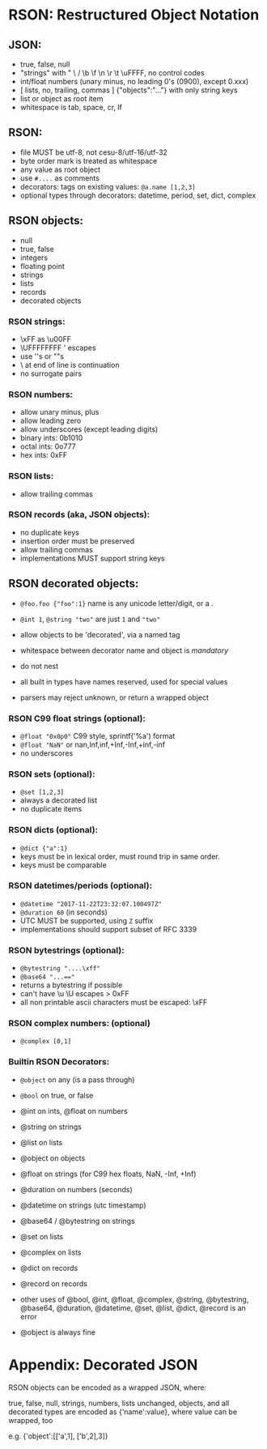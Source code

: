 # RSON: Restructured Object Notation

## JSON:
 - true, false, null
 - "strings" with \" \\ \/ \b \f \n \r \t \uFFFF, no control codes
 - int/float numbers (unary minus, no leading 0's (0900), except 0.xxx)
 - [ lists, no, trailing, commas ]   {"objects":"..."} with only string keys
 - list or object as root item
 - whitespace is tab, space, cr, lf

## RSON:
 - file MUST be utf-8, not cesu-8/utf-16/utf-32
 - byte order mark is treated as whitespace
 - any value as root object
 - use `#....` as comments
 - decorators: tags on existing values: `@a.name [1,2,3]` 
 - optional types through decorators: datetime, period, set, dict, complex

## RSON objects:
 - null
 - true, false
 - integers
 - floating point
 - strings
 - lists
 - records
 - decorated objects

### RSON strings: 
 - \xFF as \u00FF
 - \UFFFFFFFF  \' escapes
 - use ''s or ""s
 - \ at end of line is continuation
 - no surrogate pairs

### RSON numbers:
 - allow unary minus, plus
 - allow leading zero
 - allow underscores (except leading digits)
 - binary ints: 0b1010
 - octal ints: 0o777
 - hex ints: 0xFF 

### RSON lists:
 - allow trailing commas

### RSON records (aka, JSON objects):
 - no duplicate keys
 - insertion order must be preserved
 - allow trailing commas
 - implementations MUST support string keys

## RSON decorated objects:
 - `@foo.foo {"foo":1}` name is any unicode letter/digit, or a .
 - `@int 1`, `@string "two"` are just `1` and `"two"`

 - allow objects to be 'decorated', via a named tag
 - whitespace between decorator name and object is *mandatory*
 - do not nest

 - all built in types have names reserved, used for special values
 - parsers may reject unknown, or return a wrapped object 

### RSON C99 float strings (optional):
 - `@float "0x0p0"` C99 style, sprintf('%a') format
 - `@float "NaN"` or nan,Inf,inf,+Inf,-Inf,+inf,-inf
 -  no underscores

### RSON sets (optional):
 - `@set [1,2,3]`
 - always a decorated list
 - no duplicate items

### RSON dicts (optional):
 - `@dict {"a":1}` 
 - keys must be in lexical order, must round trip in same order.
 - keys must be comparable

### RSON datetimes/periods (optional):
 - `@datetime "2017-11-22T23:32:07.100497Z"`
 - `@duration 60` (in seconds)
 - UTC MUST be supported, using `Z` suffix
 - implementations should support subset of RFC 3339

### RSON bytestrings (optional):
 - `@bytestring "....\xff"` 
 - `@base64 "...=="`
 - returns a bytestring if possible
 - can't have \u \U escapes > 0xFF
 - all non printable ascii characters must be escaped: \xFF

### RSON complex numbers: (optional)
 - `@complex [0,1]`

### Builtin RSON Decorators:
 - `@object` on any (is a pass through)
 - `@bool` on true, or false
 - @int on ints, @float on numbers
 - @string on strings
 - @list on lists
 - @object on objects

 - @float on strings (for C99 hex floats, NaN, -Inf, +Inf)
 - @duration on numbers (seconds)
 - @datetime on strings (utc timestamp)
 - @base64 / @bytestring on strings 
 - @set on lists
 - @complex on lists
 - @dict on records
 - @record on records

 - other uses of  @bool, @int, @float, @complex, @string, @bytestring, @base64,
   @duration, @datetime, @set, @list, @dict, @record is an error
 - @object is always fine

# Appendix: Decorated JSON

RSON objects can be encoded as a wrapped JSON, where:

true, false, null, strings, numbers, lists unchanged,
objects, and all decorated types are encoded as
{'name':value}, where value can be wrapped, too

e.g. {'object':[['a',1], ['b',2],3]} 


